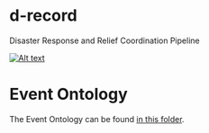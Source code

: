 # d-record
Disaster Response and Relief Coordination Pipeline

[![Alt text](https://img.youtube.com/vi/VID/0.jpg)](https://www.youtube.com/watch?v=01vdzYmS-ck&t)

# Event Ontology
The Event Ontology can be found [in this folder](https://drive.google.com/drive/folders/1eEnl2AWDPLHdgit8h3QNIxz7r_kL0eSV?usp=sharing). 
